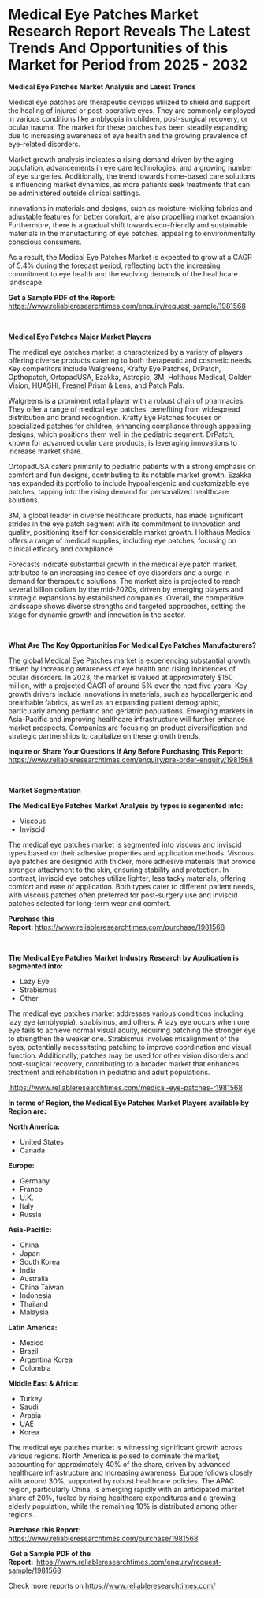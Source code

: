 <p><h1>Medical Eye Patches Market Research Report Reveals The Latest Trends And Opportunities of this Market for Period from 2025 - 2032</h1></p><p><strong>Medical Eye Patches Market Analysis and Latest Trends</strong></p>
<p><p>Medical eye patches are therapeutic devices utilized to shield and support the healing of injured or post-operative eyes. They are commonly employed in various conditions like amblyopia in children, post-surgical recovery, or ocular trauma. The market for these patches has been steadily expanding due to increasing awareness of eye health and the growing prevalence of eye-related disorders.</p><p>Market growth analysis indicates a rising demand driven by the aging population, advancements in eye care technologies, and a growing number of eye surgeries. Additionally, the trend towards home-based care solutions is influencing market dynamics, as more patients seek treatments that can be administered outside clinical settings.</p><p>Innovations in materials and designs, such as moisture-wicking fabrics and adjustable features for better comfort, are also propelling market expansion. Furthermore, there is a gradual shift towards eco-friendly and sustainable materials in the manufacturing of eye patches, appealing to environmentally conscious consumers.</p><p>As a result, the Medical Eye Patches Market is expected to grow at a CAGR of 5.4% during the forecast period, reflecting both the increasing commitment to eye health and the evolving demands of the healthcare landscape.</p></p>
<p><strong>Get a Sample PDF of the Report:&nbsp;</strong> <a href="https://www.reliableresearchtimes.com/enquiry/request-sample/1981568?utm_campaign=3065&utm_medium=2&utm_source=Github&utm_content=ia&utm_term=04032025&utm_id=medical-eye-patches">https://www.reliableresearchtimes.com/enquiry/request-sample/1981568</a></p>
<p>&nbsp;</p>
<p><strong>Medical Eye Patches Major Market Players</strong></p>
<p><p>The medical eye patches market is characterized by a variety of players offering diverse products catering to both therapeutic and cosmetic needs. Key competitors include Walgreens, Krafty Eye Patches, DrPatch, Opthopatch, OrtopadUSA, Ezakka, Astropic, 3M, Holthaus Medical, Golden Vision, HUASHI, Fresnel Prism & Lens, and Patch Pals.</p><p>Walgreens is a prominent retail player with a robust chain of pharmacies. They offer a range of medical eye patches, benefiting from widespread distribution and brand recognition. Krafty Eye Patches focuses on specialized patches for children, enhancing compliance through appealing designs, which positions them well in the pediatric segment. DrPatch, known for advanced ocular care products, is leveraging innovations to increase market share.</p><p>OrtopadUSA caters primarily to pediatric patients with a strong emphasis on comfort and fun designs, contributing to its notable market growth. Ezakka has expanded its portfolio to include hypoallergenic and customizable eye patches, tapping into the rising demand for personalized healthcare solutions.</p><p>3M, a global leader in diverse healthcare products, has made significant strides in the eye patch segment with its commitment to innovation and quality, positioning itself for considerable market growth. Holthaus Medical offers a range of medical supplies, including eye patches, focusing on clinical efficacy and compliance.</p><p>Forecasts indicate substantial growth in the medical eye patch market, attributed to an increasing incidence of eye disorders and a surge in demand for therapeutic solutions. The market size is projected to reach several billion dollars by the mid-2020s, driven by emerging players and strategic expansions by established companies. Overall, the competitive landscape shows diverse strengths and targeted approaches, setting the stage for dynamic growth and innovation in the sector.</p></p>
<p>&nbsp;</p>
<p><strong>What Are The Key Opportunities For Medical Eye Patches Manufacturers?</strong></p>
<p><p>The global Medical Eye Patches market is experiencing substantial growth, driven by increasing awareness of eye health and rising incidences of ocular disorders. In 2023, the market is valued at approximately $150 million, with a projected CAGR of around 5% over the next five years. Key growth drivers include innovations in materials, such as hypoallergenic and breathable fabrics, as well as an expanding patient demographic, particularly among pediatric and geriatric populations. Emerging markets in Asia-Pacific and improving healthcare infrastructure will further enhance market prospects. Companies are focusing on product diversification and strategic partnerships to capitalize on these growth trends.</p></p>
<p><strong>Inquire or Share Your Questions If Any Before Purchasing This Report:</strong> <a href="https://www.reliableresearchtimes.com/enquiry/pre-order-enquiry/1981568?utm_campaign=3065&utm_medium=2&utm_source=Github&utm_content=ia&utm_term=04032025&utm_id=medical-eye-patches">https://www.reliableresearchtimes.com/enquiry/pre-order-enquiry/1981568</a></p>
<p>&nbsp;</p>
<p><strong>Market Segmentation</strong></p>
<p><strong>The Medical Eye Patches Market Analysis by types is segmented into:</strong></p>
<p><ul><li>Viscous</li><li>Inviscid</li></ul></p>
<p><p>The medical eye patches market is segmented into viscous and inviscid types based on their adhesive properties and application methods. Viscous eye patches are designed with thicker, more adhesive materials that provide stronger attachment to the skin, ensuring stability and protection. In contrast, inviscid eye patches utilize lighter, less tacky materials, offering comfort and ease of application. Both types cater to different patient needs, with viscous patches often preferred for post-surgery use and inviscid patches selected for long-term wear and comfort.</p></p>
<p><strong>Purchase this Report:&nbsp;</strong><a href="https://www.reliableresearchtimes.com/purchase/1981568?utm_campaign=3065&utm_medium=2&utm_source=Github&utm_content=ia&utm_term=04032025&utm_id=medical-eye-patches">https://www.reliableresearchtimes.com/purchase/1981568</a></p>
<p>&nbsp;</p>
<p><strong>The Medical Eye Patches Market Industry Research by Application is segmented into:</strong></p>
<p><ul><li>Lazy Eye</li><li>Strabismus</li><li>Other</li></ul></p>
<p><p>The medical eye patches market addresses various conditions including lazy eye (amblyopia), strabismus, and others. A lazy eye occurs when one eye fails to achieve normal visual acuity, requiring patching the stronger eye to strengthen the weaker one. Strabismus involves misalignment of the eyes, potentially necessitating patching to improve coordination and visual function. Additionally, patches may be used for other vision disorders and post-surgical recovery, contributing to a broader market that enhances treatment and rehabilitation in pediatric and adult populations.</p></p>
<p><a href="https://www.reliableresearchtimes.com/medical-eye-patches-r1981568?utm_campaign=3065&utm_medium=2&utm_source=Github&utm_content=ia&utm_term=04032025&utm_id=medical-eye-patches">&nbsp;https://www.reliableresearchtimes.com/medical-eye-patches-r1981568</a></p>
<p><strong>In terms of Region, the Medical Eye Patches Market Players available by Region are:</strong></p>
<p>
    <p> <strong> North America: </strong>
        <ul>
            <li>United States</li>
            <li>Canada</li>
        </ul>
        </p> 
    <p> <strong> Europe: </strong>
        <ul>
            <li>Germany</li>
            <li>France</li>
            <li>U.K.</li>
            <li>Italy</li>
            <li>Russia</li>
        </ul>
        </p> 
    <p> <strong> Asia-Pacific: </strong>
        <ul>
            <li>China</li>
            <li>Japan</li>
            <li>South Korea</li>
            <li>India</li>
            <li>Australia</li>
            <li>China Taiwan</li>
            <li>Indonesia</li>
            <li>Thailand</li>
            <li>Malaysia</li>
        </ul>
        </p> 
    <p> <strong> Latin America: </strong>
        <ul>
            <li>Mexico</li>
            <li>Brazil</li>
            <li>Argentina Korea</li>
            <li>Colombia</li>
        </ul>
        </p> 
    <p> <strong> Middle East & Africa: </strong>
        <ul>
            <li>Turkey</li>
            <li>Saudi</li>
            <li>Arabia</li>
            <li>UAE</li>
            <li>Korea</li>
        </ul>
    </p>
    </p>
<p><p>The medical eye patches market is witnessing significant growth across various regions. North America is poised to dominate the market, accounting for approximately 40% of the share, driven by advanced healthcare infrastructure and increasing awareness. Europe follows closely with around 30%, supported by robust healthcare policies. The APAC region, particularly China, is emerging rapidly with an anticipated market share of 20%, fueled by rising healthcare expenditures and a growing elderly population, while the remaining 10% is distributed among other regions.</p></p>
<p><strong>Purchase this Report: </strong><a href="https://www.reliableresearchtimes.com/purchase/1981568?utm_campaign=3065&utm_medium=2&utm_source=Github&utm_content=ia&utm_term=04032025&utm_id=medical-eye-patches">https://www.reliableresearchtimes.com/purchase/1981568</a></p>
<p>&nbsp;<strong>Get a Sample PDF of the Report:&nbsp;&nbsp;</strong><a href="https://www.reliableresearchtimes.com/enquiry/request-sample/1981568?utm_campaign=3065&utm_medium=2&utm_source=Github&utm_content=ia&utm_term=04032025&utm_id=medical-eye-patches">https://www.reliableresearchtimes.com/enquiry/request-sample/1981568</a></p>
<p><strong></strong></p>
<p>Check more reports on <a href="https://www.reliableresearchtimes.com/?utm_campaign=3065&utm_medium=2&utm_source=Github&utm_content=ia&utm_term=04032025&utm_id=medical-eye-patches">https://www.reliableresearchtimes.com/</a></p>